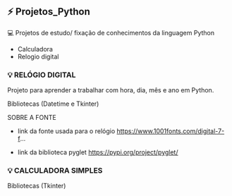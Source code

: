 ## ⚡ Projetos_Python

💻 Projetos de estudo/ fixação de conhecimentos da linguagem Python 

- Calculadora
- Relogio digital

### 💡 RELÓGIO DIGITAL 

Projeto para aprender a trabalhar com hora, dia, mês e ano em Python.

Bibliotecas (Datetime e Tkinter)

SOBRE A FONTE 
 - link da fonte usada para o relógio
   https://www.1001fonts.com/digital-7-f...

 - link da biblioteca pyglet
   https://pypi.org/project/pyglet/
   
### 💡 CALCULADORA SIMPLES 

Bibliotecas (Tkinter)








